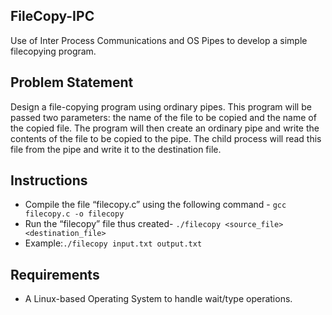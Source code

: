## FileCopy-IPC
Use of Inter Process Communications and OS Pipes to develop a simple filecopying program.

## Problem Statement
Design a file-copying program using ordinary pipes. This program will be passed two parameters: the name of the file to be copied and the name of the copied file. The program will then create an ordinary pipe and write the contents of the file to be copied to the pipe. The child process will read this file from the pipe and write it to the destination file.

## Instructions
- Compile the file “filecopy.c” using the following command - `gcc filecopy.c -o filecopy`
- Run the “filecopy” file thus created- `./filecopy <source_file> <destination_file>`
- Example:`./filecopy input.txt output.txt`

## Requirements
- A Linux-based Operating System to handle wait/type operations.
